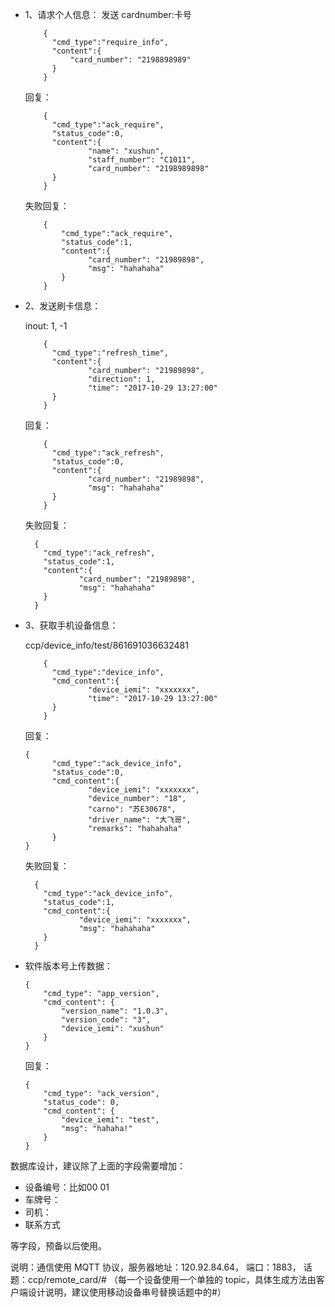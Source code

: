 * 1、请求个人信息：
  发送 cardnumber:卡号

  ```
      {
        "cmd_type":"require_info",
        "content":{
            "card_number": "2198898989"
        }
      }
  ```

  回复：

  ```
      {
        "cmd_type":"ack_require",
        "status_code":0,
        "content":{
                "name": "xushun",
                "staff_number": "C1011",
                "card_number": "2198989898"
        }
      }
  ```
  失败回复：
  ```
      {
          "cmd_type":"ack_require",
          "status_code":1,
          "content":{
                "card_number": "21989898",
                "msg": "hahahaha"
          }
      }
  ```
* 2、发送刷卡信息：

  inout:    1, -1

  ```
      {
        "cmd_type":"refresh_time",
        "content":{
                "card_number": "21989898",
                "direction": 1,
                "time": "2017-10-29 13:27:00"
        }
      }
  ```

  回复：

  ```
      {
        "cmd_type":"ack_refresh",
        "status_code":0,
        "content":{
                "card_number": "21989898",
                "msg": "hahahaha"
        }
      }
  ```
  失败回复：
    ```
      {
        "cmd_type":"ack_refresh",
        "status_code":1,
        "content":{
                "card_number": "21989898",
                "msg": "hahahaha"
        }
      }
    ```

* 3、获取手机设备信息：

    ccp/device_info/test/861691036632481
  ```
      {
        "cmd_type":"device_info",
        "cmd_content":{
                "device_iemi": "xxxxxxx",
                "time": "2017-10-29 13:27:00"
        }
      }
  ```

  回复：

  ```
  {
        "cmd_type":"ack_device_info",
        "status_code":0,
        "cmd_content":{
                "device_iemi": "xxxxxxx",
                "device_number": "18",
                "carno": "苏E30678",
                "driver_name": "大飞哥",
                "remarks": "hahahaha"
        }
  }
  ```
  失败回复：
  
    ```
      {
        "cmd_type":"ack_device_info",
        "status_code":1,
        "cmd_content":{
                "device_iemi": "xxxxxxx",
                "msg": "hahahaha"
        }
      }
    ```
* 软件版本号上传数据：
    ```
    {
        "cmd_type": "app_version",
        "cmd_content": {
            "version_name": "1.0.3",
            "version_code": "3",
            "device_iemi": "xushun"
        }
    }
    ```
    回复：
    ```
    {
        "cmd_type": "ack_version",
        "status_code": 0,
        "cmd_content": {
            "device_iemi": "test",
            "msg": "hahaha!"
        }
    }
    ```

数据库设计，建议除了上面的字段需要增加：

* 设备编号：比如00    01  
* 车牌号：
* 司机：
* 联系方式

等字段，预备以后使用。


说明：通信使用 MQTT 协议，服务器地址：120.92.84.64， 端口：1883， 话题：ccp/remote_card/# （每一个设备使用一个单独的 topic，具体生成方法由客户端设计说明，建议使用移动设备串号替换话题中的#）